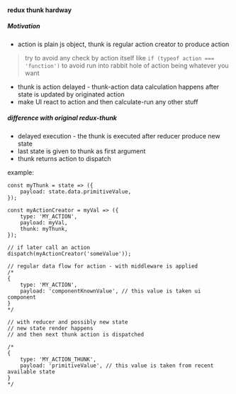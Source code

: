 #### redux thunk hardway

##### Motivation

* action is plain js object, thunk is regular action creator to produce action
> try to avoid any check by action itself
> like `if (typeof action === 'function')` to avoid run into rabbit hole of action being whatever you want

* thunk is action delayed - thunk-action data calculation happens after state is updated by originated action
* make UI react to action and then calculate-run any other stuff

##### difference with original redux-thunk

* delayed execution - the thunk is executed after reducer produce new state
* last state is given to thunk as first argument
* thunk returns action to dispatch


example:
```
const myThunk = state => ({
    payload: state.data.primitiveValue,
});

const myActionCreator = myVal => ({
    type: 'MY_ACTION',
    payload: myVal,
    thunk: myThunk,
});

// if later call an action
dispatch(myActionCreator('someValue'));

// regular data flow for action - with middleware is applied
/*
{
    type: 'MY_ACTION',
    payload: 'componentKnownValue', // this value is taken ui component
}
*/

// with reducer and possibly new state
// new state render happens
// and then next thunk action is dispatched

/*
{
    type: 'MY_ACTION_THUNK',
    payload: 'primitiveValue', // this value is taken from recent available state
}
*/
```
